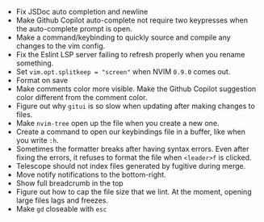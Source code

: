 - Fix JSDoc auto completion and newline
- Make Github Copilot auto-complete not require two keypresses when the auto-complete prompt is open.
- Make a command/keybinding to quickly source and compile any changes to the vim config.
- Fix the Eslint LSP server failing to refresh properly when you rename something.
- Set `vim.opt.splitkeep = "screen"` when NVIM `0.9.0` comes out.
- Format on save
- Make comments color more visible. Make the Github Copilot suggestion color different from the comment color.
- Figure out why `gitui` is so slow when updating after making changes to files.
- Make `nvim-tree` open up the file when you create a new one.
- Create a command to open our keybindings file in a buffer, like when you write `:h`.
- Sometimes the formatter breaks after having syntax errors. Even after fixing the errors, it refuses to format the file when `<leader>f` is clicked.
- Telescope should not index files generated by fugitive during merge.
- Move notify notifications to the bottom-right.
- Show full breadcrumb in the top
- Figure out how to cap the file size that we lint. At the moment, opening large files lags and freezes.
- Make `gd` closeable with `esc`
